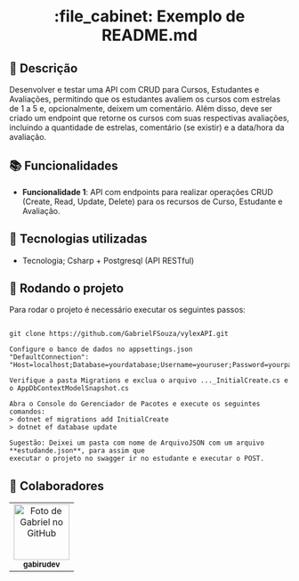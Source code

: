 <h1 align="center">:file_cabinet: Exemplo de README.md</h1>

## :memo: Descrição
Desenvolver e testar uma API com CRUD para Cursos, Estudantes e
Avaliações, permitindo que os estudantes avaliem os cursos com estrelas de 1
a 5 e, opcionalmente, deixem um comentário. Além disso, deve ser criado um
endpoint que retorne os cursos com suas respectivas avaliações, incluindo a
quantidade de estrelas, comentário (se existir) e a data/hora da avaliação.

## :books: Funcionalidades
* <b>Funcionalidade 1</b>: API com endpoints para realizar operações CRUD
(Create, Read, Update, Delete) para os recursos de Curso, Estudante e
Avaliação.

## :wrench: Tecnologias utilizadas
* Tecnologia; Csharp + Postgresql (API RESTful)

## :rocket: Rodando o projeto
Para rodar o projeto é necessário executar os seguintes passos:
```

git clone https://github.com/GabrielFSouza/vylexAPI.git

Configure o banco de dados no appsettings.json
"DefaultConnection": "Host=localhost;Database=yourdatabase;Username=youruser;Password=yourpassword"

Verifique a pasta Migrations e exclua o arquivo ..._InitialCreate.cs e o AppDbContextModelSnapshot.cs

Abra o Console do Gerenciador de Pacotes e execute os seguintes comandos:
> dotnet ef migrations add InitialCreate
> dotnet ef database update

Sugestão: Deixei um pasta com nome de ArquivoJSON com um arquivo **estudande.json**, para assim que
executar o projeto no swagger ir no estudante e executar o POST.

```

## :handshake: Colaboradores
<table>
  <tr>
    <td align="center">
      <a href="https://gabirudev.com/">
        <img src="https://avatars.githubusercontent.com/u/58001372?s=400&u=1915bb67b262dd94bb5354425e8f2deba07098e5&v=4" width="100px;" alt="Foto de Gabriel no GitHub"/><br>
        <sub>
          <b>gabirudev</b>
        </sub>
      </a>
    </td>
  </tr>
</table>
